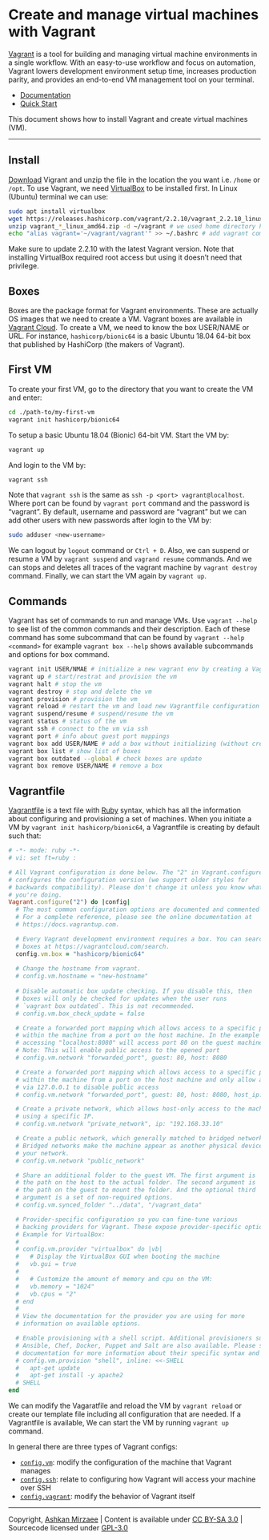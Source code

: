 # Create and manage virtual machines with Vagrant

[Vagrant](https://www.vagrantup.com/intro) is a tool for building and
managing virtual machine environments in a single workflow. With an
easy-to-use workflow and focus on automation, Vagrant lowers development
environment setup time, increases production parity, and provides an
end-to-end VM management tool on your terminal.

- [Documentation](https://www.vagrantup.com/docs)
- [Quick
  Start](https://learn.hashicorp.com/tutorials/vagrant/getting-started-index)

This document shows how to install Vagrant and create virtual machines
(VM).

------------------------------------------------------------------------

## Install

[Download](https://www.vagrantup.com/downloads) Vigrant and unzip the
file in the location the you want i.e. `/home` or `/opt`. To use
Vagrant, we need [VirtualBox](https://www.virtualbox.org/) to be
installed first. In Linux (Ubuntu) terminal we can use:

``` bash
sudo apt install virtualbox
wget https://releases.hashicorp.com/vagrant/2.2.10/vagrant_2.2.10_linux_amd64.zip
unzip vagrant_*_linux_amd64.zip -d ~/vagrant # we used home directory here
echo "alias vagrant='~/vagrant/vagrant'" >> ~/.bashrc # add vagrant command to terminal
```

Make sure to update 2.2.10 with the latest Vagrant version. Note that
installing VirtualBox required root access but using it doesn’t need
that privilege.

## Boxes

Boxes are the package format for Vagrant environments. These are
actually OS images that we need to create a VM. Vagrant boxes are
available in [Vagrant Cloud](https://app.vagrantup.com/boxes/search). To
create a VM, we need to know the box USER/NAME or URL. For instance,
`hashicorp/bionic64` is a basic Ubuntu 18.04 64-bit box that published
by HashiCorp (the makers of Vagrant).

## First VM

To create your first VM, go to the directory that you want to create the
VM and enter:

``` bash
cd ./path-to/my-first-vm
vagrant init hashicorp/bionic64
```

To setup a basic Ubuntu 18.04 (Bionic) 64-bit VM. Start the VM by:

``` bash
vagrant up
```

And login to the VM by:

``` bash
vagrant ssh
```

Note that `vagrant ssh` is the same as
`ssh -p <port> vagrant@localhost`. Where port can be found by
`vagrant port` command and the password is “vagrant”. By default,
username and password are “vagrant” but we can add other users with new
passwords after login to the VM by:

``` bash
sudo adduser <new-username>
```

We can logout by `logout` command or `Ctrl + D`. Also, we can suspend or
resume a VM by `vagrant suspend` and `vagrand resume` commands. And we
can stops and deletes all traces of the vagrant machine by
`vagrant destroy` command. Finally, we can start the VM again by
`vagrant up`.

## Commands

Vagrant has set of commands to run and manage VMs. Use `vagrant --help`
to see list of the common commands and their description. Each of these
command has some subcommand that can be found by
`vagrant --help <command>` for example `vagrant box --help` shows
available subcommands and options for box command.

``` bash
vagrant init USER/NMAE # initialize a new vagrant env by creating a Vagrantfile
vagrant up # start/restrat and provision the vm
vagrant halt # stop the vm
vagrant destroy # stop and delete the vm
vagrant provision # provision the vm
vagrant reload # restart the vm and load new Vagrantfile configuration
vagrant suspend/resume # suspend/resume the vm
vagrant status # status of the vm
vagrant ssh # connect to the vm via ssh
vagrant port # info about guest port mappings
vagrant box add USER/NAME # add a box without initializing (without creating a Vagrantfile)
vagrant box list # show list of boxes
vagrant box outdated --global # check boxes are update
vagrant box remove USER/NAME # remove a box
```

## Vagrantfile

[Vagrantfile](https://www.vagrantup.com/docs/vagrantfile) is a text file
with [Ruby](https://www.ruby-lang.org/en/) syntax, which has all the
information about configuring and provisioning a set of machines. When
you initiate a VM by `vagrant init hashicorp/bionic64`, a Vagrantfile is
creating by default such that:

``` ruby
# -*- mode: ruby -*-
# vi: set ft=ruby :

# All Vagrant configuration is done below. The "2" in Vagrant.configure
# configures the configuration version (we support older styles for
# backwards compatibility). Please don't change it unless you know what
# you're doing.
Vagrant.configure("2") do |config|
  # The most common configuration options are documented and commented below.
  # For a complete reference, please see the online documentation at
  # https://docs.vagrantup.com.

  # Every Vagrant development environment requires a box. You can search for
  # boxes at https://vagrantcloud.com/search.
  config.vm.box = "hashicorp/bionic64"
  
  # Change the hostname from vagrant.
  # config.vm.hostname = "new-hostname"
  
  # Disable automatic box update checking. If you disable this, then
  # boxes will only be checked for updates when the user runs
  # `vagrant box outdated`. This is not recommended.
  # config.vm.box_check_update = false

  # Create a forwarded port mapping which allows access to a specific port
  # within the machine from a port on the host machine. In the example below,
  # accessing "localhost:8080" will access port 80 on the guest machine.
  # Note: This will enable public access to the opened port
  # config.vm.network "forwarded_port", guest: 80, host: 8080

  # Create a forwarded port mapping which allows access to a specific port
  # within the machine from a port on the host machine and only allow access
  # via 127.0.0.1 to disable public access
  # config.vm.network "forwarded_port", guest: 80, host: 8080, host_ip: "127.0.0.1"

  # Create a private network, which allows host-only access to the machine
  # using a specific IP.
  # config.vm.network "private_network", ip: "192.168.33.10"

  # Create a public network, which generally matched to bridged network.
  # Bridged networks make the machine appear as another physical device on
  # your network.
  # config.vm.network "public_network"

  # Share an additional folder to the guest VM. The first argument is
  # the path on the host to the actual folder. The second argument is
  # the path on the guest to mount the folder. And the optional third
  # argument is a set of non-required options.
  # config.vm.synced_folder "../data", "/vagrant_data"

  # Provider-specific configuration so you can fine-tune various
  # backing providers for Vagrant. These expose provider-specific options.
  # Example for VirtualBox:
  #
  # config.vm.provider "virtualbox" do |vb|
  #   # Display the VirtualBox GUI when booting the machine
  #   vb.gui = true
  #
  #   # Customize the amount of memory and cpu on the VM:
  #   vb.memory = "1024"
  #   vb.cpus = "2"
  # end
  #
  # View the documentation for the provider you are using for more
  # information on available options.

  # Enable provisioning with a shell script. Additional provisioners such as
  # Ansible, Chef, Docker, Puppet and Salt are also available. Please see the
  # documentation for more information about their specific syntax and use.
  # config.vm.provision "shell", inline: <<-SHELL
  #   apt-get update
  #   apt-get install -y apache2
  # SHELL
end
```

We can modify the Vagaratfile and reload the VM by `vagrant reload` or
create our template file including all configuration that are needed. If
a Vagrantfile is available, We can start the VM by running `vagrant up`
command.

In general there are three types of Vagrant configs:

- [`config.vm`](https://www.vagrantup.com/docs/vagrantfile/machine_settings):
  modify the configuration of the machine that Vagrant manages
- [`config.ssh`](https://www.vagrantup.com/docs/vagrantfile/ssh_settings):
  relate to configuring how Vagrant will access your machine over SSH
- [`config.vagrant`](https://www.vagrantup.com/docs/vagrantfile/vagrant_settings):
  modify the behavior of Vagrant itself

---

Copyright, [Ashkan Mirzaee](https://ashki23.github.io/index.html) | Content is available under [CC BY-SA 3.0](https://creativecommons.org/licenses/by-sa/3.0/) | Sourcecode licensed under [GPL-3.0](https://www.gnu.org/licenses/gpl-3.0.en.html)
